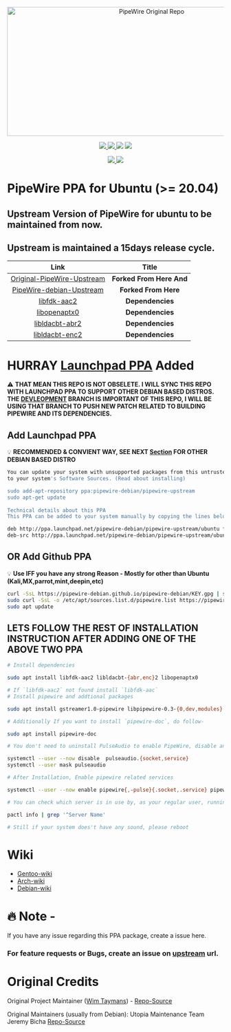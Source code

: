 <!-- PipeWire-Debian-->

<p align="center">
<a href="https://gitlab.freedesktop.org/pipewire/pipewire">
  <img alt="PipeWire Original Repo" src="https://github.com/souravdas142/dotfiles/raw/master/.local/share/logo/pw2.png" width="656" height="300">
</a>
</p>

<p align="center">

<a href="https://github.com/pipewire-debian/pipewire-debian/">
<img src="https://img.shields.io/website?down_message=Yes&label=Maintained&logo=GITHUB&up_message=Yes&url=https%3A%2F%2Fgithub.com%2Fpipewire-debian%2Fpipewire-debian">
</a>

<a href="https://github.com/pipewire-debian/pipewire-debian/tree/development">
<img src="https://img.shields.io/github/last-commit/pipewire-debian/pipewire-debian/development?color=%23ffA000&label=Last%20commit%20on%20Development&logo=GITHUB&style=plastic">
</a>

<img src="https://img.shields.io/github/last-commit/pipewire-debian/pipewire-debian/master?color=%23ffA000&label=master&logo=GITHUB&style=plastic">


<a href="https://github.com/souravdas142/">
<img src="https://img.shields.io/website?down_message=Sourav%20Das&label=Packager&logo=GITHUB&up_message=Sourav%20Das&url=https%3A%2F%2Fgithub.com%2Fsouravdas142">
</a>

</p>

<p align="center">
<a href="https://pipewire-debian.github.io/pipewire-debian/">
<img src="https://img.shields.io/website?label=Git%20Website&logo=GITHUB&url=https%3A%2F%2Fpipewire-debian.github.io%2Fpipewire-debian%2F">
</a>

<a href="https://launchpad.net/~pipewire-debian/+archive/ubuntu/pipewire-upstream">
<img src="https://img.shields.io/website?down_message=PipeWire%200.3.26&label=Launchpad%20PPA&logo=UBUNTU&up_message=PipeWire%200.3.26&url=https%3A%2F%2Flaunchpad.net%2F~pipewire-debian%2F%2Barchive%2Fubuntu%2Fpipewire-upstream">
</a>

</p>

# PipeWire PPA for Ubuntu (>= 20.04)
## Upstream Version of PipeWire for ubuntu to be maintained from now.
## Upstream is maintained a 15days release cycle.

|Link|Title|
|:---:|:---:|
|[Original-PipeWire-Upstream](https://gitlab.freedesktop.org/pipewire/pipewire) | **Forked From Here And**
|[PipeWire-debian-Upstream](https://salsa.debian.org/utopia-team/pipewire/-/tree/debian/0.3.25-1) | **Forked From Here**
|[libfdk-aac2](https://packages.ubuntu.com/hirsute/libfdk-aac2) | **Dependencies**
|[libopenaptx0](https://packages.ubuntu.com/hirsute/libopenaptx0) | **Dependencies**
|[libldacbt-abr2](https://packages.ubuntu.com/hirsute/libldacbt-abr2) | **Dependencies**
|[libldacbt-enc2](https://packages.ubuntu.com/hirsute/libldacbt-enc2) | **Dependencies**


# HURRAY [Launchpad PPA](https://launchpad.net/~pipewire-debian/+archive/ubuntu/pipewire-upstream) Added  

:warning: **THAT MEAN THIS REPO IS NOT OBSELETE. I WILL SYNC THIS REPO WITH LAUNCHPAD PPA TO SUPPORT OTHER DEBIAN BASED DISTROS. THE [DEVLEOPMENT](https://github.com/pipewire-debian/pipewire-debian/tree/development) BRANCH IS IMPORTANT OF THIS REPO, I WILL BE USING THAT BRANCH TO PUSH NEW PATCH RELATED TO BUILDING PIPEWIRE AND ITS DEPENDENCIES.**

## Add Launchpad PPA
 :bulb: **RECOMMENDED & CONVIENT WAY, SEE NEXT [Section](#or-add-github-ppa) FOR OTHER DEBIAN BASED DISTRO**

```bash
You can update your system with unsupported packages from this untrusted PPA by adding ppa:pipewire-debian/pipewire-upstream
to your system's Software Sources. (Read about installing)

sudo add-apt-repository ppa:pipewire-debian/pipewire-upstream
sudo apt-get update
        
Technical details about this PPA
This PPA can be added to your system manually by copying the lines below and adding them to your system's software sources.

deb http://ppa.launchpad.net/pipewire-debian/pipewire-upstream/ubuntu focal main 
deb-src http://ppa.launchpad.net/pipewire-debian/pipewire-upstream/ubuntu focal main 
```


## OR Add Github PPA
:bulb: **Use IFF you have any strong Reason - Mostly for other than Ubuntu (Kali,MX,parrot,mint,deepin,etc)**

```bash
curl -SsL https://pipewire-debian.github.io/pipewire-debian/KEY.gpg | sudo apt-key add -
sudo curl -SsL -o /etc/apt/sources.list.d/pipewire.list https://pipewire-debian.github.io/pipewire-debian/pipewire.list
sudo apt update

```

## **LETS FOLLOW THE REST OF INSTALLATION INSTRUCTION AFTER ADDING ONE OF THE ABOVE TWO PPA**


```bash
# Install dependencies

sudo apt install libfdk-aac2 libldacbt-{abr,enc}2 libopenaptx0

# If `libfdk-aac2` not found install `libfdk-aac`
# Install pipewire and addtional packages

sudo apt install gstreamer1.0-pipewire libpipewire-0.3-{0,dev,modules} libspa-0.2-{bluetooth,dev,jack,modules} pipewire{,-{audio-client-libraries,bin,locales,tests}}

# Additionally If you want to install `pipewire-doc`, do follow-

sudo apt install pipewire-doc

# You don't need to uninstall PulseAudio to enable PipeWire, disable and mask PulseAudio related services and stop them

systemctl --user --now disable  pulseaudio.{socket,service}
systemctl --user mask pulseaudio

# After Installation, Enable pipewire related services

systemctl --user --now enable pipewire{,-pulse}{.socket,.service} pipewire-media-session.service

# You can check which server is in use by, as your regular user, running:

pactl info | grep '^Server Name'

# Still if your system does't have any sound, please reboot
```

# Wiki

- [Gentoo-wiki](https://wiki.gentoo.org/wiki/PipeWire)
- [Arch-wiki](https://wiki.archlinux.org/index.php/PipeWire)
- [Debian-wiki](https://wiki.debian.org/PipeWire)

# :fire: Note - 

If you have any issue regarding this PPA package, create a issue here.

### For feature requests or Bugs, create an issue on [upstream](https://gitlab.freedesktop.org/pipewire/pipewire) url.

# Original Credits

Original Project Maintainer ([Wim Taymans](https://gitlab.freedesktop.org/wtaymans)) - [Repo-Source](https://gitlab.freedesktop.org/pipewire/pipewire)

Original Maintainers (usually from Debian):
Utopia Maintenance Team
Jeremy Bicha
[Repo-Source](https://salsa.debian.org/utopia-team/pipewire/-/tree/debian/0.3.25-1)

